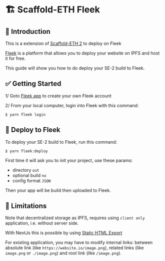 # 🏗  Scaffold-ETH Fleek

## 🧪 Introduction
This is a extension of [Scaffold-ETH 2](https://github.com/scaffold-eth/scaffold-eth-2) to deploy on Fleek

[Fleek](https://fleet.xyz)  is a platform that allows you to deploy your website on IPFS and host it for free.

This guide will show you how to do deploy your SE-2 build to Fleek.




## ✅ Getting Started
1/ Goto [Fleek app](https://app.fleek.xyz/) to create your own Fleek account

2/ From your local computer, login into Fleek with this command:
```shell
$ yarn fleek login
```


## 🚀 Deploy to Fleek

To deploy your SE-2 build to Fleek, run this command:
```shell
$ yarn fleek:deploy
```

First time it will ask you to init your project, use these params:
- directory `out`
- optional build `no`
- config format `JSON`

Then your app will be build then uploaded to Fleek.


## 🚫 Limitations

Note that decentralized storage as IPFS, requires using `client only` application, i.e. without server side.

With NextJs this is possible by using [Static HTML Export](https://nextjs.org/docs/app/building-your-application/deploying#static-html-export)

For existing application, you may have to modify internal links: between absolute link (like `https://website.io/image.png`), related links (like `image.png` or `./image.png`) and root link (like `/image.png`).

